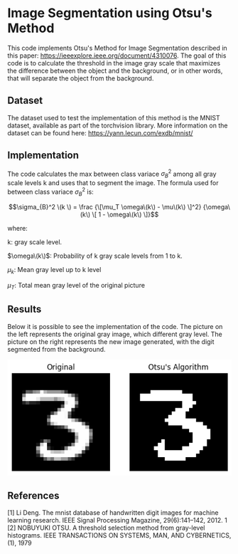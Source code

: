 # Image Segmentation using Otsu's Method
This code implements Otsu's Method for Image Segmentation described in this paper: https://ieeexplore.ieee.org/document/4310076. The goal of this code is to calculate the threshold in the image gray scale that maximizes the difference between the object and the background, or in other words, that will separate the object from the background.

## Dataset
The dataset used to test the implementation of this method is the MNIST dataset, available as part of the torchvision library. More information on the dataset can be found here: https://yann.lecun.com/exdb/mnist/

## Implementation
The code calculates the max between class variace $\sigma_{B}^2$ among all gray scale levels k and uses that to segment the image. The formula used for between class variace $\sigma_{B}^2$ is:

$$\sigma_{B}^2 \(k \) = \frac {\[\mu_T \omega\(k\) - \mu\(k\) \]^2} {\omega\(k\) \[ 1 - \omega\(k\) \]}$$

where:

k: gray scale level.

$\omega\(k\)$: Probability of k gray scale levels from 1 to k.

$\mu_k$: Mean gray level up to k level

$\mu_T$: Total mean gray level of the original picture

## Results
Below it is possible to see the implementation of the code. The picture on the left represents the original gray image, which different gray level. The picture on the right represents the new image generated, with the digit segmented from the background.

![Digit 3 original on the left and after object segmentation on the right](https://github.com/santoreb/Image_Segmentation_Otsus_Method/blob/main/Implementation_example.png)

## References
[1] Li Deng. The mnist database of handwritten digit images for machine learning research. IEEE Signal Processing Magazine, 29(6):141–142, 2012. 1
[2] NOBUYUKI OTSU. A threshold selection method from gray-level histograms. IEEE TRANSACTIONS ON SYSTEMS, MAN, AND CYBERNETICS, (1), 1979
